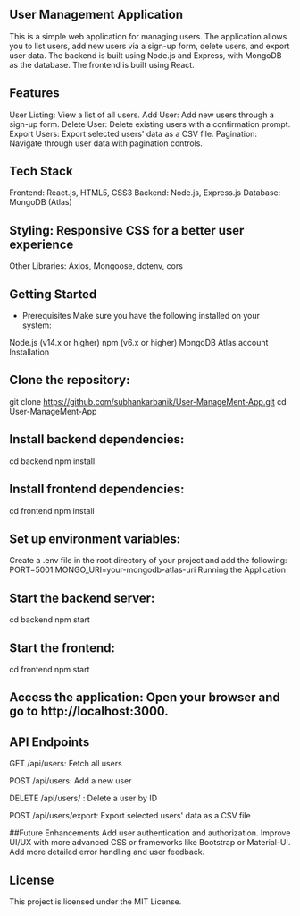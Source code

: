 ## User Management Application
  This is a simple web application for managing users. The application allows you to list users, add new users via a sign-up form, delete users, and export user data. The backend is built using Node.js and Express, with MongoDB as the database. The frontend is built using React.

## Features
  User Listing: View a list of all users.
  Add User: Add new users through a sign-up form.
  Delete User: Delete existing users with a confirmation prompt.
  Export Users: Export selected users' data as a CSV file.
  Pagination: Navigate through user data with pagination controls.
## Tech Stack
  Frontend: React.js, HTML5, CSS3
  Backend: Node.js, Express.js
  Database: MongoDB (Atlas)
## Styling: Responsive CSS for a better user experience
   Other Libraries: Axios, Mongoose, dotenv, cors
## Getting Started
  * Prerequisites
Make sure you have the following installed on your system:

  Node.js (v14.x or higher)
  npm (v6.x or higher)
  MongoDB Atlas account
  Installation

## Clone the repository:
  git clone https://github.com/subhankarbanik/User-ManageMent-App.git
  cd User-ManageMent-App
## Install backend dependencies:
  cd backend
  npm install
## Install frontend dependencies:
  cd frontend
  npm install
## Set up environment variables:
  Create a .env file in the root directory of your project and add the following:
  PORT=5001
  MONGO_URI=your-mongodb-atlas-uri
  Running the Application
## Start the backend server:
  cd backend
  npm start
## Start the frontend:
  cd frontend
  npm start
## Access the application: Open your browser and go to http://localhost:3000.

## API Endpoints
  GET /api/users: Fetch all users

  POST /api/users: Add a new user

  DELETE /api/users/
  : Delete a user by ID

  POST /api/users/export: Export selected users' data as a CSV file

##Future Enhancements
   Add user authentication and authorization.
   Improve UI/UX with more advanced CSS or frameworks like Bootstrap or Material-UI.
   Add more detailed error handling and user feedback.
## License
   This project is licensed under the MIT License.

